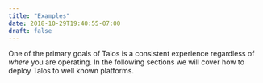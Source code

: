 ```yaml
---
title: "Examples"
date: 2018-10-29T19:40:55-07:00
draft: false
---
```

One of the primary goals of Talos is a consistent experience regardless of _where_ you are operating.
In the following sections we will cover how to deploy Talos to well known platforms.
